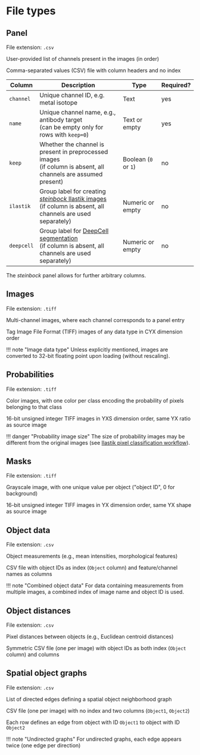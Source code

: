 # File types

## Panel

File extension: `.csv`

User-provided list of channels present in the images (in order)

Comma-separated values (CSV) file with column headers and no index

| Column | Description | Type | Required? |
| --- | --- | --- | --- |
| `channel` | Unique channel ID, e.g. metal isotope | Text | yes |
| `name` | Unique channel name, e.g., antibody target<br>(can be empty only for rows with `keep=0`) | Text or empty | yes |
| `keep` | Whether the channel is present in preprocessed images<br>(if column is absent, all channels are assumed present) | Boolean (`0` or `1`) | no |
| `ilastik` | Group label for creating [*steinbock* Ilastik images](../cli/classification.md#ilastik)<br>(if column is absent, all channels are used separately) | Numeric or empty | no |
| `deepcell` | Group label for [DeepCell segmentation](../cli/classification.md#deepcell)<br>(if column is absent, all channels are used separately) | Numeric or empty | no |

The *steinbock* panel allows for further arbitrary columns.

## Images

File extension: `.tiff`

Multi-channel images, where each channel corresponds to a panel entry

Tag Image File Format (TIFF) images of any data type in CYX dimension order

!!! note "Image data type"
    Unless explicitly mentioned, images are converted to 32-bit floating point upon loading (without rescaling).

## Probabilities

File extension: `.tiff`

Color images, with one color per class encoding the probability of pixels belonging to that class

16-bit unsigned integer TIFF images in YXS dimension order, same YX ratio as source image

!!! danger "Probability image size"
    The size of probability images may be different from the original images (see [Ilastik pixel classification workflow](../cli/classification.md#ilastik)).

## Masks

File extension: `.tiff`

Grayscale image, with one unique value per object ("object ID", 0 for background)

16-bit unsigned integer TIFF images in YX dimension order, same YX shape as source image

## Object data

File extension: `.csv`

Object measurements (e.g., mean intensities, morphological features)

CSV file with object IDs as index (`Object` column) and feature/channel names as columns

!!! note "Combined object data"
    For data containing measurements from multiple images, a combined index of image name and object ID is used.

## Object distances

File extension: `.csv`

Pixel distances between objects (e.g., Euclidean centroid distances)

Symmetric CSV file (one per image) with object IDs as both index (`Object` column) and columns

## Spatial object graphs

File extension: `.csv`

List of directed edges defining a spatial object neighborhood graph

CSV file (one per image) with no index and two columns (`Object1`, `Object2`)

Each row defines an edge from object with ID `Object1` to object with ID `Object2`

!!! note "Undirected graphs"
    For undirected graphs, each edge appears twice (one edge per direction)
